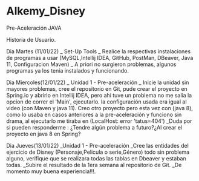 # Alkemy_Disney
Pre-Aceleración JAVA

Historia de Usuario.

Dia Martes (11/01/22)
_ Set-Up Tools
_ Realice la respectivas instalaciones de programas a usar (MySQL,Intellij IDEA, GitHub, PostMan, DBeaver, Java 11, Configuracion Maven)
_ A priori no surgieron problemas, algunos programas ya los tenia instalados y funcionando.


Dia Miercoles(12/01/22)
_ Unidad 1 - Pre-aceleración
_ Inicie la unidad sin mayores problemas, cree el repositorio en Git, pude crear el proyecto en Spring.io y abrirlo en Intellij IDEA, pero ahi tuve un problema no me salia la opcion de correr el 'Main', ejecutarlo.
la configuración usada era igual al video (con Maven y java 11). Creo otro proyecto pero esta vez con (java 8), como lo usaba en casos anteriores a la pre-aceleración y funciono sin drama, al ejecutarlo me tiraba en (LocalHost: error 'tatus=404')
_Duda por si pueden responderme : ¿Tendre algún problema a futuro?¿Al crear el proyecto en java 8 en Spring?

 
Dia Jueves(13/01/22)
_Unidad 1 - Pre-aceleración
_Cree las entidades del ejercicio de Disney (Personaje,Pelicula o serie,Género) todo sin problema alguno, verifique que se realizara todas las tablas en Dbeaver y estaban todas.
_Subire el resultado de la 1era semana al repositorio de Git.
_De momento muy buena experiencia!!!.